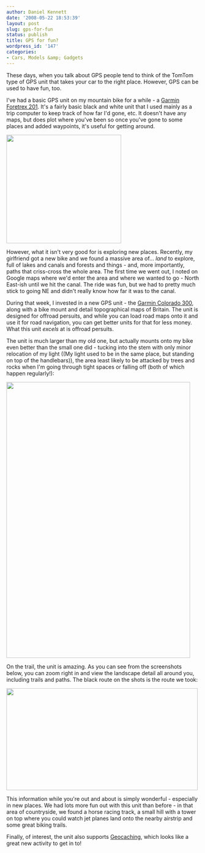 ```yaml
---
author: Daniel Kennett
date: '2008-05-22 18:53:39'
layout: post
slug: gps-for-fun
status: publish
title: GPS for fun?
wordpress_id: '147'
categories:
- Cars, Models &amp; Gadgets
---
```


These days, when you talk about GPS people tend to think of the TomTom type of GPS unit that takes your car to the right place. However, GPS can be used to have fun, too. 

I've had a basic GPS unit on my mountain bike for a while - a <a href="https://buy.garmin.com/shop/shop.do?pID=257">Garmin Foretrex 201</a>. It's a fairly basic black and white unit that I used mainly as a trip computer to keep track of how far I'd gone, etc. It doesn't have any maps, but does plot where you've been so once you've gone to some places and added waypoints, it's useful for getting around. 

<a href='http://danielkennett.org/pictures/for_posts/2008/05/foretrex201.jpg'><img src="http://danielkennett.org/pictures/for_posts/2008/05/foretrex201.jpg" alt="" title="Foretrex 201" width="300" height="283" class="aligncenter size-full wp-image-142" /></a>

However, what it isn't very good for is exploring new places. Recently, my girlfriend got a new bike and we found a massive area of... <em>land</em> to explore, full of lakes and canals and forests and things - and, more importantly, paths that criss-cross the whole area. The first time we went out, I noted on Google maps where we'd enter the area and where we wanted to go - North East-ish until we hit the canal. The ride was fun, but we had to pretty much stick to going NE and didn't really know how far it was to the canal. 

During that week, I invested in a new GPS unit - the <a href="http://www.garmin.com/products/colorado300/">Garmin Colorado 300</a>, along with a bike mount and detail topographical maps of Britain. The unit is designed for offroad persuits, and while you can load road maps onto it and use it for road navigation, you can get better units for that for less money. What this unit <em>excels</em> at is offroad persuits. 

<!--more-->

The unit is much larger than my old one, but actually mounts onto my bike even better than the small one did - tucking into the stem with only minor relocation of my light ((My light used to be in the same place, but standing on top of the handlebars)), the area least likely to be attacked by trees and rocks when I'm going through tight spaces or falling off (both of which happen regularly!):

<a href='http://danielkennett.org/pictures/for_posts/2008/05/img_38661.jpg'><img src="http://danielkennett.org/pictures/for_posts/2008/05/img_38661.jpg" alt="" title="Colorado 300 on my bike" width="480" height="720" class="aligncenter size-full wp-image-144" /></a>

On the trail, the unit is amazing. As you can see from the screenshots below, you can zoom right in and view the landscape detail all around you, including trails and paths. The black route on the shots is the route we took:

<a href='http://danielkennett.org/pictures/for_posts/2008/05/screens1.png'><img src="http://danielkennett.org/pictures/for_posts/2008/05/screens1.png" alt="" title="Colorado screenshots" width="500" height="266" class="aligncenter size-full wp-image-146" /></a>

This information while you're out and about is simply wonderful - especially in new places. We had lots more fun out with this unit than before - in that area of countryside, we found a horse racing track, a small hill with a tower on top where you could watch jet planes land onto the nearby airstrip and some great biking trails. 

Finally, of interest, the unit also supports <a href="http://www.geocaching.com/">Geocaching</a>, which looks like a great new activity to get in to! 